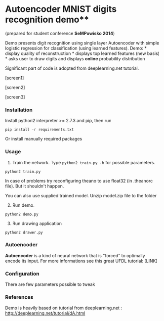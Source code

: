 # Autoencoder MNIST digits recognition demo**
(prepared for student conference **SeMPowisko 2014**)

Demo presents digit recognition using single layer Autoencoder with simple logistic regression for classification
(using learned features). Demo:
    * display quality of reconstruction
    * displays top learned features (new basis)
    * asks user to draw digits and displays **online** probability distribution

Significant part of code is adopted from deeplearning.net tutorial.

[screen1]

[screen2]

[screen3]

### Installation

Install python2 interpreter >= 2.7.3 and pip, then run

`pip install -r requirements.txt`

Or install manually required packages

### Usage

1. Train the network. Type `python2 train.py -h` for possible parameters.

`python2 train.py`

In case of problems try reconfiguring theano to use float32 (in .theanorc file).
But it shouldn't happen.

You can also use supplied trained model. Unzip model.zip file to the folder

2. Run demo.

`python2 demo.py`

3. Run drawing application

`python2 drawer.py`

### Autoencoder

**Autoencoder** is a kind of neural network that is "forced" to optimally encode its input.
For more informations see this great UFDL tutorial: [LINK]


### Configuration

There are few parameters possible to tweak

### References

Demo is heavily based on tutorial from deeplearning.net : http://deeplearning.net/tutorial/dA.html
